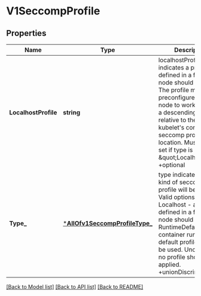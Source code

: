 # V1SeccompProfile

## Properties
Name | Type | Description | Notes
------------ | ------------- | ------------- | -------------
**LocalhostProfile** | **string** | localhostProfile indicates a profile defined in a file on the node should be used. The profile must be preconfigured on the node to work. Must be a descending path, relative to the kubelet&#x27;s configured seccomp profile location. Must only be set if type is \&quot;Localhost\&quot;. +optional | [optional] [default to null]
**Type_** | [***AllOfv1SeccompProfileType_**](AllOfv1SeccompProfileType_.md) | type indicates which kind of seccomp profile will be applied. Valid options are:  Localhost - a profile defined in a file on the node should be used. RuntimeDefault - the container runtime default profile should be used. Unconfined - no profile should be applied. +unionDiscriminator | [optional] [default to null]

[[Back to Model list]](../README.md#documentation-for-models) [[Back to API list]](../README.md#documentation-for-api-endpoints) [[Back to README]](../README.md)


